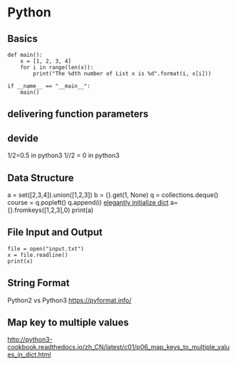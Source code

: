 # Python

## Basics

```
def main():
    x = [1, 2, 3, 4]
    for i in range(len(x)):
        print("The %dth number of List x is %d".format(i, x[i]))

if __name__ == "__main__":
    main()
```

## delivering function parameters
## devide
1/2=0.5 in python3
1//2 = 0 in python3
## Data Structure
a = set([2,3,4]).union([1,2,3])
b = {}.get(1, None)
q = collections.deque()
course = q.popleft()
q.append(i)
[elegantly initialize dict](https://www.linuxzen.com/python-you-ya-de-cao-zuo-zi-dian.html)
a={}.fromkeys([1,2,3],0)
print(a)
## File Input and Output

```
file = open("input.txt")
x = file.readline()
print(x)
```

## String Format
Python2 vs Python3
https://pyformat.info/

## Map key to multiple values
http://python3-cookbook.readthedocs.io/zh_CN/latest/c01/p06_map_keys_to_multiple_values_in_dict.html


